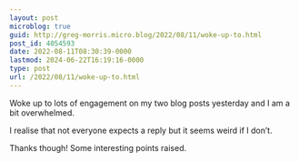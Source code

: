 ```yaml
---
layout: post
microblog: true
guid: http://greg-morris.micro.blog/2022/08/11/woke-up-to.html
post_id: 4054593
date: 2022-08-11T08:30:39-0000
lastmod: 2024-06-22T16:19:16-0000
type: post
url: /2022/08/11/woke-up-to.html
---
```

Woke up to lots of engagement on my two blog posts yesterday and I am a bit overwhelmed. 

I realise that not everyone expects a reply but it seems weird if I don’t. 

Thanks though! Some interesting points raised. 
